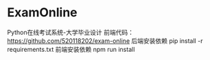 # ExamOnline
Python在线考试系统-大学毕业设计
前端代码：https://github.com/520118202/exam-online
后端安装依赖
pip install -r requirements.txt
前端安装依赖
npm run install
